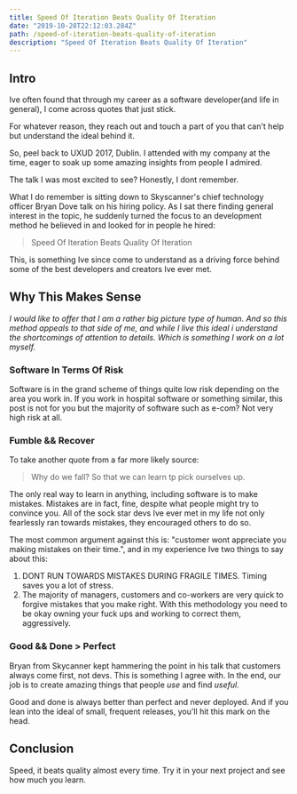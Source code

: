 ```yaml
---
title: Speed Of Iteration Beats Quality Of Iteration
date: "2019-10-28T22:12:03.284Z"
path: /speed-of-iteration-beats-quality-of-iteration
description: "Speed Of Iteration Beats Quality Of Iteration"
---
```


## Intro

Ive often found that through my career as a software developer(and life in general), I come across quotes that just stick. 

For whatever reason, they reach out and touch a part of you that can't help but understand the ideal behind it. 

So, peel back to UXUD 2017, Dublin. I attended with my company at the time, eager to soak up some amazing insights from people I admired.

The talk I was most excited to see? Honestly, I dont remember. 

What I do remember is sitting down to Skyscanner's chief technology officer Bryan Dove talk on his hiring policy. As I sat there finding general interest in the topic, he suddenly turned the focus to an development method he believed in and looked for in people he hired:

> Speed Of Iteration Beats Quality Of Iteration

This, is something Ive since come to understand as a driving force behind some of the best developers and creators Ive ever met. 

## Why This Makes Sense

_I would like to offer that I am a rather big picture type of human. And so this method appeals to that side of me, and while I live this ideal i understand the shortcomings of attention to details. Which is something I work on a lot myself._

### Software In Terms Of Risk 

Software is in the grand scheme of things quite low risk depending on the area you work in. If you work in hospital software or something similar, this post is not for you but the majority of software such as e-com? Not very high risk at all. 

### Fumble && Recover

To take another quote from a far more likely source: 

> Why do we fall? So that we can learn tp pick ourselves up.

The only real way to learn in anything, including software is to make mistakes. Mistakes are in fact, fine, despite what people might try to convince you. All of the sock star devs Ive ever met in my life not only fearlessly ran towards mistakes, they encouraged others to do so.

The most common argument against this is: "customer wont appreciate you making mistakes on their time.", and in my experience Ive two things to say about this:

1. DONT RUN TOWARDS MISTAKES DURING FRAGILE TIMES. Timing saves you a lot of stress.
2. The majority of managers, customers and co-workers are very quick to forgive mistakes that you make right. With this methodology you need to be okay owning your fuck ups and working to correct them, aggressively.    

### Good && Done > Perfect 

Bryan from Skycanner kept hammering the point in his talk that customers always come first, not devs. This is something I agree with. In the end, our job is to create amazing things that people _use_ and find _useful_.

Good and done is always better than perfect and never deployed. And if you lean into the ideal of small, frequent releases, you'll hit this mark on the head.  

## Conclusion

Speed, it beats quality almost every time. Try it in your next project and see how much you learn.
